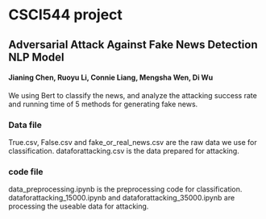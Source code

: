 # CSCI544 project

## Adversarial Attack Against Fake News Detection NLP Model

#### Jianing Chen, Ruoyu Li, Connie Liang, Mengsha Wen, Di Wu


We using Bert to classify the news, and analyze the attacking success rate and running time of 5 methods for generating fake news.

### Data file
 True.csv, False.csv and fake_or_real_news.csv are the raw data we use for classification.
 dataforattacking.csv is the data prepared for attacking.
 
### code file 
data_preprocessing.ipynb is the preprocessing code for classification. 
dataforattacking_15000.ipynb and dataforattacking_35000.ipynb are processing the useable data for attacking.


